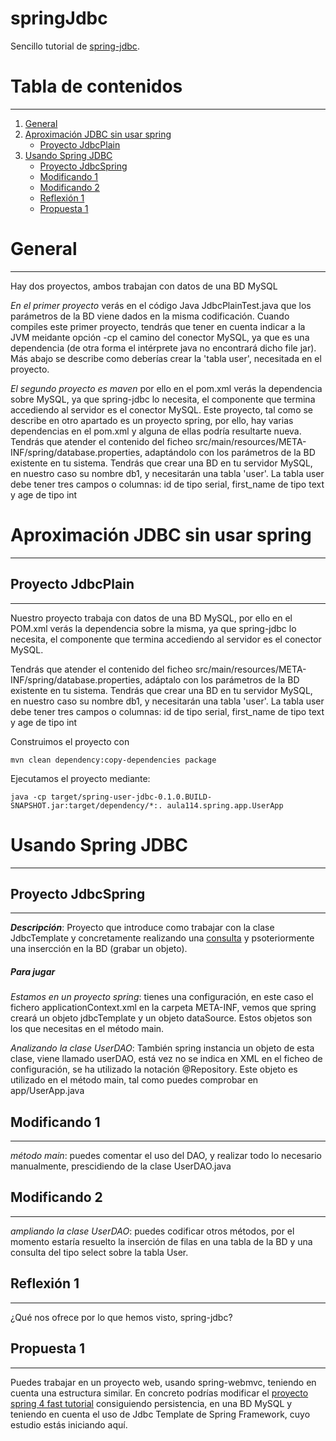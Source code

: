 # springJdbc

Sencillo tutorial de [spring-jdbc](https://docs.spring.io/spring/docs/current/spring-framework-reference/html/jdbc.html).

# Tabla de contenidos
-----
1. [General](#general)
1. [Aproximación JDBC sin usar spring](#aproximación-jdbc-sin-usar-spring)
   * [Proyecto JdbcPlain](#proyecto-jdbcplain)
1. [Usando Spring JDBC](#usando-spring-jdbc)
   * [Proyecto JdbcSpring](#proyecto-jdbcspring)
   * [Modificando 1](#modificando-1)
   * [Modificando 2](#modificando-2)
   * [Reflexión 1](#reflexión-1)
   * [Propuesta 1](#propuesta-1)

# General
-----
Hay dos proyectos, ambos trabajan con datos de una BD MySQL

*En el primer proyecto* verás en el código Java JdbcPlainTest.java que los parámetros de la BD viene dados en la misma codificación. Cuando compiles este primer proyecto, tendrás que tener en cuenta indicar a la JVM meidante opción -cp el camino del conector MySQL, ya que es una dependencia (de otra forma el intérprete java no encontrará dicho file jar). Más abajo se describe como deberías crear la 'tabla user', necesitada en el proyecto.     

*El segundo proyecto es maven* por ello en el pom.xml verás la dependencia sobre MySQL, ya que spring-jdbc lo necesita, el componente que termina accediendo al servidor es el conector MySQL. Este proyecto, tal como se describe en otro apartado es un proyecto spring, por ello, hay varias dependencias en el pom.xml y alguna de ellas podría resultarte nueva.    
Tendrás que atender el contenido del ficheo src/main/resources/META-INF/spring/database.properties, adaptándolo con los parámetros de la BD existente en tu sistema. Tendrás que crear una BD en tu servidor MySQL, en nuestro caso su nombre db1, y necesitarán una tabla 'user'. La tabla user debe tener tres campos o columnas: id de tipo serial, first_name de tipo text y age de tipo int 


# Aproximación JDBC sin usar spring
-----

## Proyecto JdbcPlain
-----

Nuestro proyecto trabaja con datos de una BD MySQL, por ello en el POM.xml verás la dependencia sobre la misma, ya que spring-jdbc lo necesita, el componente que termina accediendo al servidor es el conector MySQL.

Tendrás que atender el contenido del ficheo src/main/resources/META-INF/spring/database.properties, adáptalo con los parámetros de la BD existente en tu sistema. Tendrás que crear una BD en tu servidor MySQL, en nuestro caso su nombre db1, y necesitarán una tabla 'user'. La tabla user debe tener tres campos o columnas: id de tipo serial, first_name de tipo text y age de tipo int 

Construimos el proyecto con

    mvn clean dependency:copy-dependencies package
    
Ejecutamos el proyecto mediante:

    java -cp target/spring-user-jdbc-0.1.0.BUILD-SNAPSHOT.jar:target/dependency/*:. aula114.spring.app.UserApp


# Usando Spring JDBC
-----

## Proyecto JdbcSpring
-----

_**Descripción**_: Proyecto que introduce como trabajar con la clase JdbcTemplate y concretamente realizando una [consulta](https://docs.spring.io/spring/docs/current/spring-framework-reference/html/jdbc.html#jdbc-JdbcTemplate-examples) y psoteriormente una insercción en la BD (grabar un objeto).

##### *Para jugar*

*Estamos en un proyecto spring*: tienes una configuración, en este caso el fichero applicationContext.xml en la carpeta META-INF, vemos que spring creará un objeto jdbcTemplate y un objeto dataSource. Estos objetos son los que necesitas en el método main.      

*Analizando la clase UserDAO*: También spring instancia un objeto de esta clase, viene llamado userDAO, está vez no se indica en XML en el ficheo de configuración, se ha utilizado la notación @Repository. Este objeto es utilizado en el método main, tal como puedes comprobar en app/UserApp.java

## Modificando 1
-----

*método main*: puedes comentar el uso del DAO, y realizar todo lo necesario manualmente, prescidiendo de la clase UserDAO.java


## Modificando 2
-----

*ampliando la clase UserDAO*: puedes codificar otros métodos, por el momento estaría resuelto la inserción de filas en una tabla de la BD y una consulta del tipo select sobre la tabla User.

## Reflexión 1
-----

¿Qué nos ofrece por lo que hemos visto, spring-jdbc?

## Propuesta 1
-----

Puedes trabajar en un proyecto web, usando spring-webmvc, teniendo en cuenta una estructura similar. En concreto podrías modificar el [proyecto spring 4 fast tutorial](https://github.com/jeromejaglale/spring4-tutorial) consiguiendo persistencia, en una BD MySQL y teniendo en cuenta el uso de Jdbc Template de Spring Framework, cuyo estudio estás iniciando aquí.



